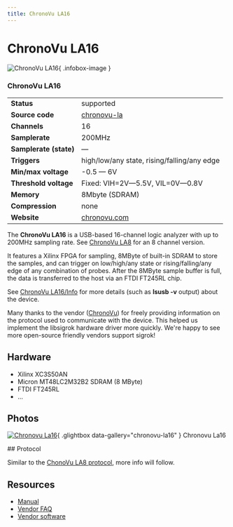 ```yaml
---
title: ChronoVu LA16
---
```


# ChronoVu LA16

<div class="infobox" markdown>

![ChronoVu LA16](./img/Chronovu_la16.png){ .infobox-image }

### ChronoVu LA16

| | |
|---|---|
| **Status** | supported |
| **Source code** | [chronovu-la](https://github.com/OpenTraceLab/OpenTraceCapture/tree/main/src/hardware/chronovu-la) |
| **Channels** | 16 |
| **Samplerate** | 200MHz |
| **Samplerate (state)** | — |
| **Triggers** | high/low/any state, rising/falling/any edge |
| **Min/max voltage** | -0.5 — 6V |
| **Threshold voltage** | Fixed: VIH=2V—5.5V, VIL=0V—0.8V |
| **Memory** | 8Mbyte (SDRAM) |
| **Compression** | none |
| **Website** | [chronovu.com](http://www.chronovu.com/) |

</div>

The **ChronoVu LA16** is a USB-based 16-channel logic analyzer with up to 200MHz sampling rate.  See [ChronoVu LA8](https://sigrok.org/wiki/ChronoVu_LA8) for an 8 channel version.

It features a Xilinx FPGA for sampling, 8MByte of built-in SDRAM to store the samples, and can trigger on low/high/any state or rising/falling/any edge of any combination of probes. After the 8MByte sample buffer is full, the data is transferred to the host via an FTDI FT245RL chip.

See [ChronoVu LA16/Info](https://sigrok.org/wiki/ChronoVu_LA16/Info) for more details (such as **lsusb -v** output) about the device.

Many thanks to the vendor ([ChronoVu](http://www.chronovu.com/)) for freely providing information on the protocol used to communicate with the device. This helped us implement the libsigrok hardware driver more quickly. We're happy to see more open-source friendly vendors support sigrok!

## Hardware
- Xilinx XC3S50AN
- Micron MT48LC2M32B2 SDRAM (8 MByte)
- FTDI FT245RL
- ...

## Photos

<div class="photo-grid" markdown>

[![Chronovu La16](./img/Chronovu_la16.png)](./img/Chronovu_la16.png "Chronovu La16"){ .glightbox data-gallery="chronovu-la16" }
<span class="caption">Chronovu La16</span>

</div>
## Protocol

Similar to the [ChonoVu LA8 protocol](https://sigrok.org/wiki/ChronoVu_LA8#Protocol), more info will follow.

## Resources
- [Manual](http://www.chronovu.com/downloads/ReadMeFile%20LA16-4.00.pdf)
- [Vendor FAQ](http://www.chronovu.com/help/docs/faq/)
- [Vendor software](http://www.chronovu.com/download/)

